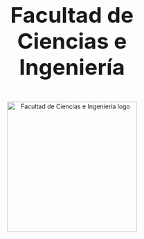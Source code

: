 <p align="center" style="margin-top: 50px; margin-bottom: 100px; font-family: Arial, sans-serif;">
  <h1 align="center" style="margin-top: 100px; margin-bottom: 50px; font-size: 50px !important;">Facultad de Ciencias e Ingeniería</h1>
  <p align="center">
    <img src="https://3.files.edl.io/fdf6/22/05/20/143302-79bed48a-5422-4ab4-81ec-98e0f944c4a0.png" width="300" alt="Facultad de Ciencias e Ingeniería logo">
  </p>  
</p>

